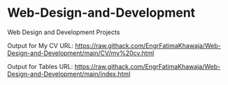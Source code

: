 # Web-Design-and-Development
Web Design and Development Projects

Output for My CV
URL: https://raw.githack.com/EngrFatimaKhawaja/Web-Design-and-Development/main/CV/my%20cv.html

Output for Tables
URL: https://raw.githack.com/EngrFatimaKhawaja/Web-Design-and-Development/main/index.html

